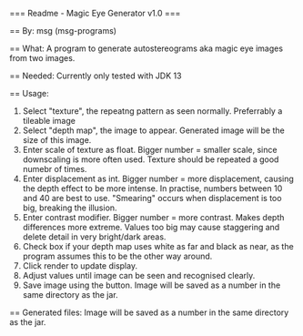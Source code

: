 === Readme - Magic Eye Generator v1.0 ===

== By: 
msg (msg-programs)

== What:
A program to generate autostereograms aka magic eye images from two images.

== Needed:
Currently only tested with JDK 13

== Usage:
1. Select "texture", the repeatng pattern as seen normally. Preferrably a tileable image
2. Select "depth map", the image to appear. Generated image will be the size of this image.
3. Enter scale of texture as float. Bigger number = smaller scale, since downscaling is more often used. 
	Texture should be repeated a good numebr of times.
4. Enter displacement as int. Bigger number = more displacement, causing the depth effect to be more intense.
	 In practise, numbers between 10 and 40 are best to use. "Smearing" occurs when displacement is too big, breaking the illusion.
5. Enter contrast modifier. Bigger number = more contrast. Makes depth differences more extreme.
	Values too big may cause staggering and delete detail in very bright/dark areas.
6. Check box if your depth map uses white as far and black as near, as the program assumes this to be the other way around.
7. Click render to update display. 
8. Adjust values until image can be seen and recognised clearly.
9. Save image using the button. Image will be saved as a number in the same directory as the jar.


== Generated files:
Image will be saved as a number in the same directory as the jar.